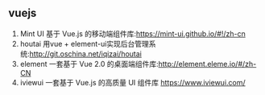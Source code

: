 ## vuejs
1. Mint UI
基于 Vue.js 的移动端组件库:https://mint-ui.github.io/#!/zh-cn
2. houtai
用vue + element-ui实现后台管理系统:http://git.oschina.net/iqizai/houtai
3. element
一套基于 Vue 2.0 的桌面端组件库:http://element.eleme.io/#/zh-CN
4. iviewui
一套基于 Vue.js 的高质量 UI 组件库 https://www.iviewui.com/
